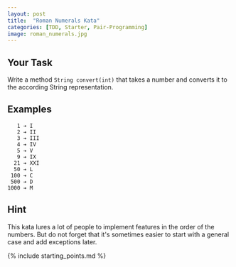 ```yaml
---
layout: post
title:  "Roman Numerals Kata"
categories: [TDD, Starter, Pair-Programming]
image: roman_numerals.jpg
---
```


## Your Task

Write a method `String convert(int)` that takes a number and converts it
to the according String representation.

## Examples

       1 ➔ I
       2 ➔ II
       3 ➔ III
       4 ➔ IV
       5 ➔ V
       9 ➔ IX
      21 ➔ XXI
      50 ➔ L
     100 ➔ C
     500 ➔ D
    1000 ➔ M
    
## Hint

This kata lures a lot of people to implement features in the order of
the numbers. But do not forget that it's sometimes easier to start
with a general case and add exceptions later.

{% include starting_points.md %}
